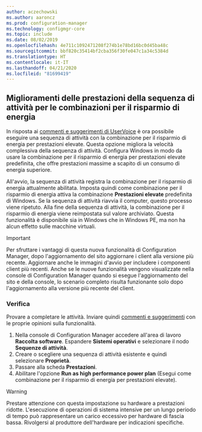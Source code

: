 ```yaml
---
author: aczechowski
ms.author: aaroncz
ms.prod: configuration-manager
ms.technology: configmgr-core
ms.topic: include
ms.date: 08/02/2019
ms.openlocfilehash: 4e711c1092471208f274b1e78bd16bc0d45ba48c
ms.sourcegitcommit: bbf820c35414bf2cba356f30fe047c1a34c5384d
ms.translationtype: HT
ms.contentlocale: it-IT
ms.lasthandoff: 04/21/2020
ms.locfileid: "81699419"
---
```

## <a name="task-sequence-performance-improvements-for-power-plans"></a><a name="bkmk_tsperf"></a> Miglioramenti delle prestazioni della sequenza di attività per le combinazioni per il risparmio di energia

<!--3555926-->

In risposta ai [commenti e suggerimenti di UserVoice](https://configurationmanager.uservoice.com/forums/300492-ideas/suggestions/13442805-speed-up-osd-by-having-configmgr-set-high-performa) è ora possibile eseguire una sequenza di attività con la combinazione per il risparmio di energia per prestazioni elevate. Questa opzione migliora la velocità complessiva della sequenza di attività. Configura Windows in modo da usare la combinazione per il risparmio di energia per prestazioni elevate predefinita, che offre prestazioni massime a scapito di un consumo di energia superiore.

All'avvio, la sequenza di attività registra la combinazione per il risparmio di energia attualmente abilitata. Imposta quindi come combinazione per il risparmio di energia attiva la combinazione **Prestazioni elevate** predefinita di Windows. Se la sequenza di attività riavvia il computer, questo processo viene ripetuto. Alla fine della sequenza di attività, la combinazione per il risparmio di energia viene reimpostata sul valore archiviato. Questa funzionalità è disponibile sia in Windows che in Windows PE, ma non ha alcun effetto sulle macchine virtuali.

> [!Important]
> Per sfruttare i vantaggi di questa nuova funzionalità di Configuration Manager, dopo l'aggiornamento del sito aggiornare i client alla versione più recente. Aggiornare anche le immagini d'avvio per includere i componenti client più recenti. Anche se le nuove funzionalità vengono visualizzate nella console di Configuration Manager quando si esegue l'aggiornamento del sito e della console, lo scenario completo risulta funzionante solo dopo l'aggiornamento alla versione più recente del client.

### <a name="try-it-out"></a>Verifica

Provare a completare le attività. Inviare quindi [commenti e suggerimenti](../../../../understand/find-help.md#product-feedback) con le proprie opinioni sulla funzionalità.

1. Nella console di Configuration Manager accedere all'area di lavoro **Raccolta software**. Espandere **Sistemi operativi** e selezionare il nodo **Sequenze di attività**.
1. Creare o scegliere una sequenza di attività esistente e quindi selezionare **Proprietà**.
1. Passare alla scheda **Prestazioni**.
1. Abilitare l'opzione **Run as high performance power plan** (Esegui come combinazione per il risparmio di energia per prestazioni elevate).

> [!Warning]
> Prestare attenzione con questa impostazione su hardware a prestazioni ridotte. L'esecuzione di operazioni di sistema intensive per un lungo periodo di tempo può rappresentare un carico eccessivo per hardware di fascia bassa. Rivolgersi al produttore dell'hardware per indicazioni specifiche.
